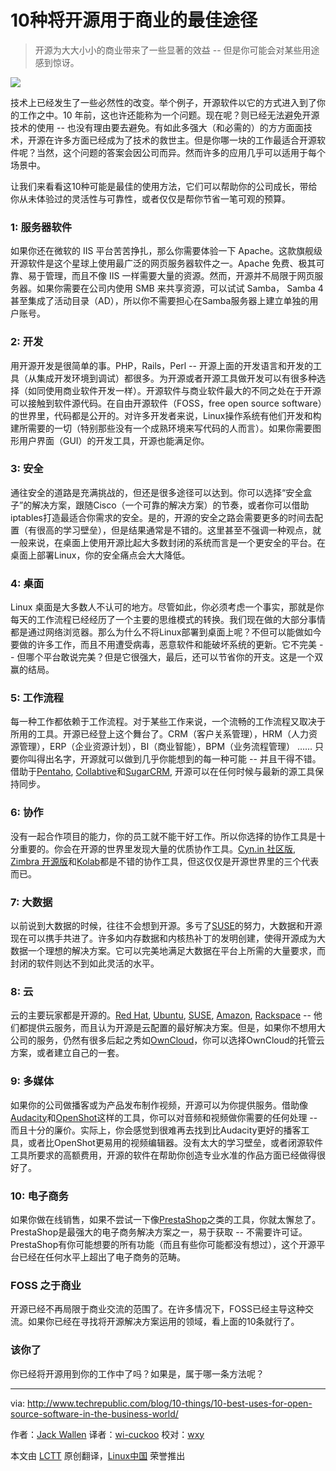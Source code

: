 10种将开源用于商业的最佳途径
===============================================================================
> 开源为大大小小的商业带来了一些显著的效益 -- 但是你可能会对某些用途感到惊讶。

![](http://tr2.cbsistatic.com/hub/i/r/2015/03/05/54a9c323-4311-4455-b10b-5182548da424/resize/620x485/95164f01a19cbd7a3e4b843be78febae/foss.jpg)

技术上已经发生了一些必然性的改变。举个例子，开源软件以它的方式进入到了你的工作之中。10 年前，这也许还能称为一个问题。现在呢？则已经无法避免开源技术的使用 -- 也没有理由要去避免。有如此多强大（和必需的）的方方面面技术，开源在许多方面已经成为了技术的救世主。但是你哪一块的工作最适合开源软件呢？当然，这个问题的答案会因公司而异。然而许多的应用几乎可以适用于每个场景中。

让我们来看看这10种可能是最佳的使用方法，它们可以帮助你的公司成长，带给你从未体验过的灵活性与可靠性，或者仅仅是帮你节省一笔可观的预算。

### 1: 服务器软件 ###

如果你还在微软的 IIS 平台苦苦挣扎，那么你需要体验一下 Apache。这款旗舰级开源软件是这个星球上使用最广泛的网页服务器软件之一。Apache 免费、极其可靠、易于管理，而且不像 IIS 一样需要大量的资源。然而，开源并不局限于网页服务器。如果你需要在公司内使用 SMB 来共享资源，可以试试 Samba， Samba 4甚至集成了活动目录（AD），所以你不需要担心在Samba服务器上建立单独的用户账号。

### 2: 开发 ###

用开源开发是很简单的事。PHP，Rails，Perl -- 开源上面的开发语言和开发的工具（从集成开发环境到调试）都很多。为开源或者开源工具做开发可以有很多种选择（如同使用商业软件开发一样）。开源软件与商业软件最大的不同之处在于开源可以接触到软件源代码。在自由开源软件（FOSS，free open source software）的世界里，代码都是公开的。对许多开发者来说，Linux操作系统有他们开发和构建所需要的一切（特别那些没有一个成熟环境来写代码的人而言）。如果你需要图形用户界面（GUI）的开发工具，开源也能满足你。

### 3: 安全 ###

通往安全的道路是充满挑战的，但还是很多途径可以达到。你可以选择“安全盒子”的解决方案，跟随Cisco（一个可靠的解决方案）的节奏，或者你可以借助iptables打造最适合你需求的安全。是的，开源的安全之路会需要更多的时间去配置（有很高的学习壁垒），但是结果通常是不错的。这里甚至不强调一种观点，就一般来说，在桌面上使用开源比起大多数封闭的系统而言是一个更安全的平台。在桌面上部署Linux，你的安全痛点会大大降低。

### 4: 桌面 ###

Linux 桌面是大多数人不认可的地方。尽管如此，你必须考虑一个事实，那就是你每天的工作流程已经经历了一个主要的思维模式的转换。我们现在做的大部分事情都是通过网络浏览器。那么为什么不将Linux部署到桌面上呢？不但可以能做如今要做的许多工作，而且不用遭受病毒，恶意软件和能破坏系统的更新。它不完美 -- 但哪个平台敢说完美？但是它很强大，最后，还可以节省你的开支。这是一个双赢的结局。

### 5: 工作流程 ###

每一种工作都依赖于工作流程。对于某些工作来说，一个流畅的工作流程又取决于所用的工具。开源已经登上这个舞台了。CRM（客户关系管理），HRM（人力资源管理），ERP（企业资源计划），BI（商业智能），BPM（业务流程管理） …… 只要你叫得出名字，开源就可以做到几乎你能想到的每一种可能 -- 并且干得不错。借助于[Pentaho][1], [Collabtive][2]和[SugarCRM][3], 开源可以在任何时候与最新的源工具保持同步。

### 6: 协作 ###

没有一起合作项目的能力，你的员工就不能干好工作。所以你选择的协作工具是十分重要的。你会在开源的世界里发现大量的优质协作工具。[Cyn.in 社区版][4], [Zimbra 开源版][5]和[Kolab][6]都是不错的协作工具，但这仅仅是开源世界里的三个代表而已。

### 7: 大数据 ###

以前说到大数据的时候，往往不会想到开源。多亏了[SUSE][7]的努力，大数据和开源现在可以携手共进了。许多如内存数据和内核热补丁的发明创建，使得开源成为大数据一个理想的解决方案。它可以完美地满足大数据在平台上所需的大量要求，而封闭的软件则达不到如此灵活的水平。

### 8: 云 ###

云的主要玩家都是开源的。[Red Hat][8], [Ubuntu][9], [SUSE][10], [Amazon][11], [Rackspace][12] -- 他们都提供云服务，而且认为开源是云配置的最好解决方案。但是，如果你不想用大公司的服务，仍然有很多后起之秀如[OwnCloud][13]，你可以选择OwnCloud的托管云方案，或者建立自己的一套。

### 9: 多媒体 ###

如果你的公司做播客或为产品发布制作视频，开源可以为你提供服务。借助像[Audacity][14]和[OpenShot][15]这样的工具，你可以对音频和视频做你需要的任何处理 -- 而且十分的廉价。实际上，你会感觉到很难再去找到比Audacity更好的播客工具，或者比OpenShot更易用的视频编辑器。没有太大的学习壁垒，或者闭源软件工具所要求的高额费用，开源的软件在帮助你创造专业水准的作品方面已经做得很好了。 

### 10: 电子商务 ###

如果你做在线销售，如果不尝试一下像[PrestaShop][16]之类的工具，你就太懈怠了。PrestaShop是最强大的电子商务解决方案之一，易于获取 -- 不需要许可证。 PrestaShop有你可能想要的所有功能（而且有些你可能都没有想过），这个开源平台已经在任何水平上超出了电子商务的范畴。

### FOSS 之于商业 ###

开源已经不再局限于商业交流的范围了。在许多情况下，FOSS已经主导这种交流。如果你已经在寻找将开源解决方案运用的领域，看上面的10条就行了。

### 该你了 ###

你已经将开源用到你的工作中了吗？如果是，属于哪一条方法呢？

-------------------------------------------------------------------------------

via: http://www.techrepublic.com/blog/10-things/10-best-uses-for-open-source-software-in-the-business-world/

作者：[Jack Wallen][a]
译者：[wi-cuckoo](https://github.com/wi-cuckoo)
校对：[wxy](https://github.com/wxy)

本文由 [LCTT](https://github.com/LCTT/TranslateProject) 原创翻译，[Linux中国](http://linux.cn/) 荣誉推出

[a]:http://www.techrepublic.com/search/?a=jack+wallen
[1]:http://community.pentaho.com/
[2]:http://collabtive.o-dyn.de/
[3]:http://www.sugarcrm.com/
[4]:http://cynapse.com/cyn-in/
[5]:https://www.zimbra.com/open-source
[6]:http://kolab.org/
[7]:http://www.suse.org/
[8]:http://www.redhat.com/
[9]:http://www.ubuntu.com/
[10]:http://www.suse.com/
[11]:http://aws.amazon.com/ec2/
[12]:http://www.rackspace.com/cloud
[13]:https://owncloud.org/
[14]:http://audacity.sourceforge.net/
[15]:http://www.openshot.org/
[16]:https://www.prestashop.com/
